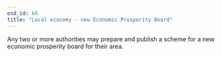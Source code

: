 ```yaml
---
esd_id: 66
title: "Local economy - new Economic Prosperity Board"
---
```


Any two or more authorities may prepare and publish a scheme for a new economic prosperity board for their area. 


